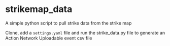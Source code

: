 # strikemap_data

A simple python script to pull strike data from the strike map

Clone, add a `settings.yaml` file and run the strike_data.py file to generate an Action Network Uploadable event csv file
